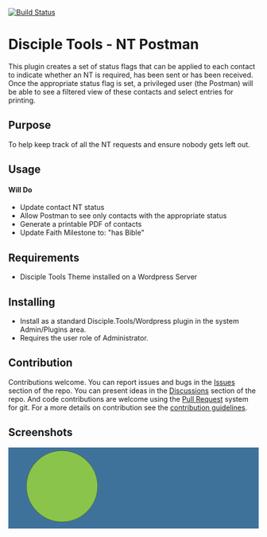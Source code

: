 [![Build Status](https://travis-ci.com/DiscipleTools/nt-postman.svg?branch=master)](https://travis-ci.com/DiscipleTools/nt-postman)

# Disciple Tools - NT Postman

This plugin creates a set of status flags that can be applied to each contact to indicate whether an NT is required, has been sent or has been received. Once the appropriate status flag is set,
a privileged user (the Postman) will be able to see a filtered view of these contacts and select entries for printing.

## Purpose

To help keep track of all the NT requests and ensure nobody gets left out.

## Usage

#### Will Do

- Update contact NT status
- Allow Postman to see only contacts with the appropriate status
- Generate a printable PDF of contacts
- Update Faith Milestone to: "has Bible"

## Requirements

- Disciple Tools Theme installed on a Wordpress Server

## Installing

- Install as a standard Disciple.Tools/Wordpress plugin in the system Admin/Plugins area.
- Requires the user role of Administrator.

## Contribution

Contributions welcome. You can report issues and bugs in the
[Issues](https://github.com/DiscipleTools/nt-postman/issues) section of the repo. You can present ideas
in the [Discussions](https://github.com/DiscipleTools/nt-postman/discussions) section of the repo. And
code contributions are welcome using the [Pull Request](https://github.com/DiscipleTools/nt-postman/pulls)
system for git. For a more details on contribution see the
[contribution guidelines](https://github.com/DiscipleTools/nt-postman/blob/master/CONTRIBUTING.md).


## Screenshots

![screenshot](documentation/community/starter-banners/banner-blue-green.png)
